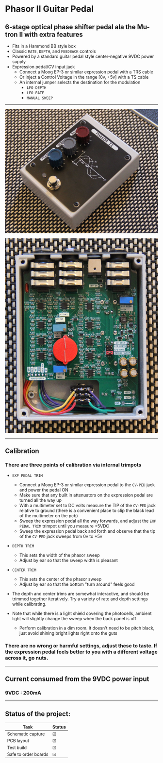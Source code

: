 # Phasor II Guitar Pedal

## 6-stage optical phase shifter pedal ala the Mu-tron II with extra features

- Fits in a Hammond BB style box
- Classic `RATE`, `DEPTH`, and `FEEDBACK` controls
- Powered by a standard guitar pedal style center-negative 9VDC power supply
- Expression pedal/CV input jack
    - Connect a Moog EP-3 or similar expression pedal with a TRS cable
    - Or inject a Control Voltage in the range [0v, +5v] with a TS cable
    - An internal jumper selects the destination for the modulation
        - `LFO DEPTH`
        - `LFO RATE`
        - `MANUAL SWEEP`

---

![front angle](./pics/angle_1.JPG)

![guts](./pics/guts_straight.JPG)

---

## Calibration
### There are three points of calibration via internal trimpots
- `EXP PEDAL TRIM`
    - Connect a Moog EP-3 or similar expression pedal to the `CV-PED` jack and power the pedal ON
    - Make sure that any built in attenuators on the expression pedal are turned all the way up
    - With a multimeter set to DC volts measure the TIP of the `CV-PED` jack relative to ground (there is a convenient place to clip the black lead of the multimeter on the pcb)
    - Sweep the expression pedal all the way forwards, and adjust the `EXP PEDAL TRIM` trimpot until you measure +5VDC
    - Sweep the expression pedal back and forth and observe that the tip of the `CV-PED` jack sweeps from 0v to +5v
    
- `DEPTH TRIM`
    - This sets the width of the phasor sweep
    - Adjust by ear so that the sweep width is pleasant

- `CENTER TRIM`
    - This sets the center of the phasor sweep
    - Adjust by ear so that the bottom "turn around" feels good

- The depth and center trims are somewhat interactive, and should be trimmed together iteratively. Try a variety of rate and depth settings while calibrating.

- Note that while there is a light shield covering the photocells, ambient light will slightly change the sweep when the back panel is off
    - Perform calibration in a dim room. It doesn't need to be pitch black, just avoid shining bright lights right onto the guts

### There are no wrong or harmful settings, adjust these to taste. If the expression pedal feels better to you with a different voltage across it, go nuts.

---

## Current consumed from the 9VDC power input
### 9VDC    :   200mA

---

## Status of the project:

Task | Status |
---------|--------------|
Schematic capture | &#9745;
PCB layout | &#9745;
Test build | &#9745;
Safe to order boards| &#9745;